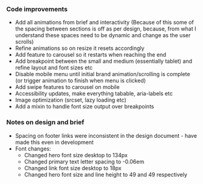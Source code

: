 ### Code improvements

- Add all animations from brief and interactivity (Because of this some of the spacing between sections is off as per design, because, from what I understand these spaces need to be dynamic and change as the user scrolls)
- Refine animations so on resize it resets accordingly
- Add feature to carousel so it restarts when reaching the end
- Add breakpoint between the small and medium (essentially tablet) and refine layout and font sizes etc
- Disable mobile menu until initial brand animation/scrolling is complete (or trigger animation to finish when menu is clicked)
- Add swipe features to carousel on mobile
- Accessibility updates, make everything tabable, aria-labels etc
- Image optimization (srcset, lazy loading etc)
- Add a mixin to handle font size output over breakpoints

### Notes on design and brief

- Spacing on footer links were inconsistent in the design document - have made this even in development
- Font changes:
  - Changed hero font size desktop to 134px
  - Changed primary text letter spacing to -0.06em
  - Changed link font size desktop to 18px
  - Changed hero font size and line height to 49 and 49 respectively

